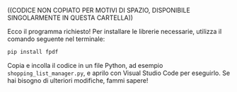 ((CODICE NON COPIATO PER MOTIVI DI SPAZIO, DISPONIBILE SINGOLARMENTE IN QUESTA CARTELLA))

Ecco il programma richiesto! Per installare le librerie necessarie, utilizza il comando seguente nel terminale:

```bash
pip install fpdf
```

Copia e incolla il codice in un file Python, ad esempio `shopping_list_manager.py`, e aprilo con Visual Studio Code per eseguirlo. Se hai bisogno di ulteriori modifiche, fammi sapere!
